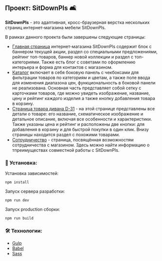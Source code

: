 ## Проект: SitDownPls 🛋️
**SitDownPls** - это адаптивная, кросс-браузерная верстка нескольких страниц интернет-магазина мебели SitDownPls. 

В рамках данного проекта были завершены следующие страницы:
- [Главная страница](https://nomadcharm.github.io/sit-down-please/) интернет-магазина SitDownPls содержит блок с баннером текущей акции, раздел со специальными предложениями, рейтинг топ-товаров, баннер новой коллекции и раздел с топ-категориями. Также есть блог с советами по оформлению интерьера и форма для контактов с магазином.
- [Каталог](https://nomadcharm.github.io/sit-down-please/catalog.html) включает в себя боковую панель с чекбоксами для фильтрации товаров по категориям и цветам, а также поле ввода для изменения диапазона цен, функциональность в боковой панели не реализована. Основная часть представляет собой сетку с карточками товаров, где можно увидеть изображение, название, цену и рейтинг каждого изделия а также кнопку добавления товара в корзину.
- [Страница товара дивана D-31](https://nomadcharm.github.io/sit-down-please/product-d31.html) - на этой странице представлены все детали о товаре: его название, схематическое изображение и детальное описание, включая все особенности и характеристики. Также указаны цена и рейтинг и расположены две кнопки: для добавления в корзину и для быстрой покупки в один клик. Внизу страницы находится раздел с похожими товарами.
- [Сотрудничество](https://nomadcharm.github.io/sit-down-please/partnership.html) - страница, посвящённая возможностям сотрудничества с магазином. Здесь можно найти информацию о тпреимуществах совместной работы с SitDownPls.
### 🚀 Установка:

Установка зависимостей:
```
npm install
```
Запуск сервера разработки:
```
npm run dev
```
Запуск production сборки:
```
npm run build
```

### 🛠️ Технологии:
- [Gulp](https://gulpjs.com/)
- [Babel](https://babeljs.io/)
- [Sass](https://sass-lang.com/)
